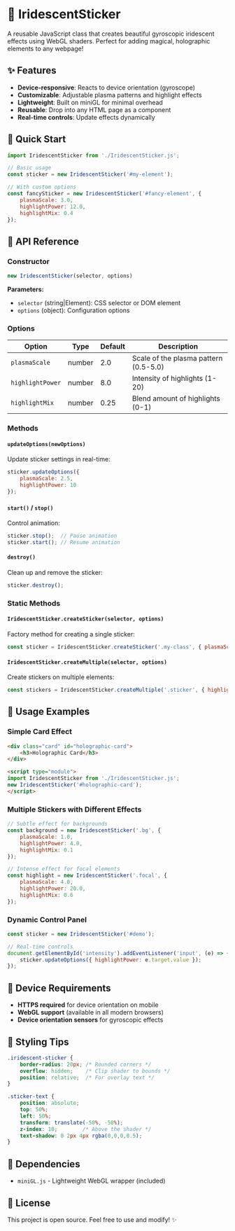 # 🌈 IridescentSticker

A reusable JavaScript class that creates beautiful gyroscopic iridescent effects using WebGL shaders. Perfect for adding magical, holographic elements to any webpage!

## ✨ Features

- **Device-responsive**: Reacts to device orientation (gyroscope)
- **Customizable**: Adjustable plasma patterns and highlight effects
- **Lightweight**: Built on miniGL for minimal overhead
- **Reusable**: Drop into any HTML page as a component
- **Real-time controls**: Update effects dynamically

## 🚀 Quick Start

```javascript
import IridescentSticker from './IridescentSticker.js';

// Basic usage
const sticker = new IridescentSticker('#my-element');

// With custom options
const fancySticker = new IridescentSticker('#fancy-element', {
    plasmaScale: 3.0,
    highlightPower: 12.0,
    highlightMix: 0.4
});
```

## 📖 API Reference

### Constructor

```javascript
new IridescentSticker(selector, options)
```

**Parameters:**
- `selector` (string|Element): CSS selector or DOM element
- `options` (object): Configuration options

### Options

| Option | Type | Default | Description |
|--------|------|---------|-------------|
| `plasmaScale` | number | 2.0 | Scale of the plasma pattern (0.5-5.0) |
| `highlightPower` | number | 8.0 | Intensity of highlights (1-20) |
| `highlightMix` | number | 0.25 | Blend amount of highlights (0-1) |

### Methods

#### `updateOptions(newOptions)`
Update sticker settings in real-time:
```javascript
sticker.updateOptions({
    plasmaScale: 2.5,
    highlightPower: 10
});
```

#### `start()` / `stop()`
Control animation:
```javascript
sticker.stop();  // Pause animation
sticker.start(); // Resume animation
```

#### `destroy()`
Clean up and remove the sticker:
```javascript
sticker.destroy();
```

### Static Methods

#### `IridescentSticker.createSticker(selector, options)`
Factory method for creating a single sticker:
```javascript
const sticker = IridescentSticker.createSticker('.my-class', { plasmaScale: 3 });
```

#### `IridescentSticker.createMultiple(selector, options)`
Create stickers on multiple elements:
```javascript
const stickers = IridescentSticker.createMultiple('.sticker', { highlightPower: 15 });
```

## 🎯 Usage Examples

### Simple Card Effect
```html
<div class="card" id="holographic-card">
    <h3>Holographic Card</h3>
</div>

<script type="module">
import IridescentSticker from './IridescentSticker.js';
new IridescentSticker('#holographic-card');
</script>
```

### Multiple Stickers with Different Effects
```javascript
// Subtle effect for backgrounds
const background = new IridescentSticker('.bg', {
    plasmaScale: 1.0,
    highlightPower: 4.0,
    highlightMix: 0.1
});

// Intense effect for focal elements
const highlight = new IridescentSticker('.focal', {
    plasmaScale: 4.0,
    highlightPower: 20.0,
    highlightMix: 0.6
});
```

### Dynamic Control Panel
```javascript
const sticker = new IridescentSticker('#demo');

// Real-time controls
document.getElementById('intensity').addEventListener('input', (e) => {
    sticker.updateOptions({ highlightPower: e.target.value });
});
```

## 📱 Device Requirements

- **HTTPS required** for device orientation on mobile
- **WebGL support** (available in all modern browsers)
- **Device orientation sensors** for gyroscopic effects

## 🎨 Styling Tips

```css
.iridescent-sticker {
    border-radius: 20px; /* Rounded corners */
    overflow: hidden;    /* Clip shader to bounds */
    position: relative;  /* For overlay text */
}

.sticker-text {
    position: absolute;
    top: 50%;
    left: 50%;
    transform: translate(-50%, -50%);
    z-index: 10;        /* Above the shader */
    text-shadow: 0 2px 4px rgba(0,0,0,0.5);
}
```

## 🔧 Dependencies

- `miniGL.js` - Lightweight WebGL wrapper (included)

## 📄 License

This project is open source. Feel free to use and modify! ✨ 
